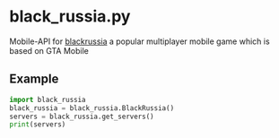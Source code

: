 # black_russia.py
Mobile-API for [blackrussia](https://blackrussia.online) a popular multiplayer mobile game which is based on GTA Mobile

## Example
```python
import black_russia
black_russia = black_russia.BlackRussia()
servers = black_russia.get_servers()
print(servers)
```
